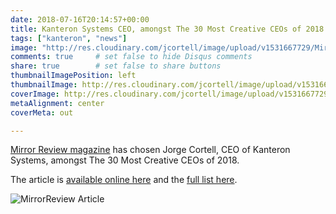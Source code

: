 ```yaml
---
date: 2018-07-16T20:14:57+00:00
title: Kanteron Systems CEO, amongst The 30 Most Creative CEOs of 2018
tags: ["kanteron", "news"]
image: "http://res.cloudinary.com/jcortell/image/upload/v1531667729/MirrorReviewCreativeCEOs.jpg"
comments: true     # set false to hide Disqus comments
share: true        # set false to share buttons
thumbnailImagePosition: left
thumbnailImage: http://res.cloudinary.com/jcortell/image/upload/v1531667729/MirrorReviewCreativeCEOs.jpg
coverImage: http://res.cloudinary.com/jcortell/image/upload/v1531667729/MirrorReviewCreativeCEOs.jpg
metaAlignment: center
coverMeta: out

---
```

[Mirror Review magazine](http://magazine.mirrorreview.com/The-30-Most-Creative-CEOs-of-2018/) has chosen Jorge Cortell, CEO of Kanteron Systems, amongst The 30 Most Creative CEOs of 2018.

<!--more-->
The article is [available online here](https://www.mirrorreview.com/jorge-cortell-pioneering-entrepreneur-behind-kanteron-systems/) and the [full list here](https://www.mirrorreview.com/the-30-most-creative-ceos-of-2018/).

![MirrorReview Article](http://res.cloudinary.com/jcortell/image/upload/v1531667729/MirrorReviewCreativeCEOs.jpg)

